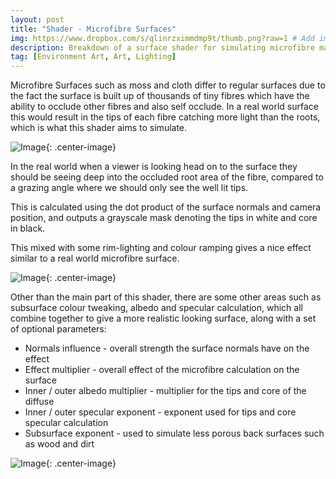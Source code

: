 ```yaml
---
layout: post
title: "Shader - Microfibre Surfaces"
img: https://www.dropbox.com/s/qlinrzximmdmp9t/thumb.png?raw=1 # Add image post (optional)
description: Breakdown of a surface shader for simulating microfibre materials, such as Moss and Cloth.
tag: [Environment Art, Art, Lighting]
---
```

Microfibre Surfaces such as moss and cloth differ to regular surfaces due to the fact the surface is built up of thousands of tiny fibres which have the ability to occlude other fibres and also self occlude. In a real world surface this would result in the tips of each fibre catching more light than the roots, which is what this shader aims to simulate.

![Image](https://www.dropbox.com/s/c947at6sfn5l5rt/4e4c9bee28070aff36600e8f6978535e.gif?raw=1){: .center-image}

In the real world when a viewer is looking head on to the surface they should be seeing deep into the occluded root area of the fibre, compared to a grazing angle where we should only see the well lit tips.

This is calculated using the dot product of the surface normals and camera position, and outputs a grayscale mask denoting the tips in white and core in black.

This mixed with some rim-lighting and colour ramping gives a nice effect similar to a real world microfibre surface.

![Image](https://www.dropbox.com/s/3ij4998etbojey4/059e60fb7f3cffe41c0887cc5755f123.gif?raw=1){: .center-image}

Other than the main part of this shader, there are some other areas such as subsurface colour tweaking, albedo and specular calculation, which all combine together to give a more realistic looking surface, along with a set of optional parameters:

- Normals influence - overall strength the surface normals have on the effect
- Effect multiplier - overall effect of the microfibre calculation on the surface
- Inner / outer albedo multiplier - multiplier for the tips and core of the diffuse
- Inner / outer specular exponent - exponent used for tips and core specular calculation
- Subsurface exponent - used to simulate less porous back surfaces such as wood and dirt

![Image](https://www.dropbox.com/s/oscvvm9unkwk766/Screenshot_4.png?raw=1){: .center-image}